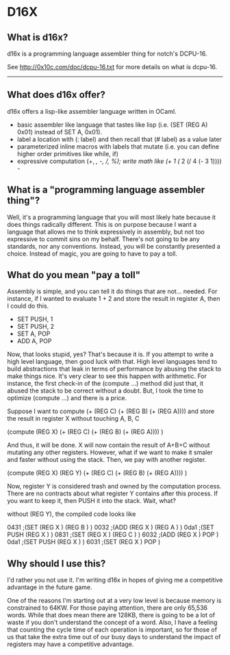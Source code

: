 # D16X #

## What is d16x? ##

d16x is a programming language assembler thing for notch's DCPU-16.

See
   http://0x10c.com/doc/dcpu-16.txt
for more details on what is dcpu-16.

-------------------------------------------------

## What does d16x offer? ##

d16x offers a lisp-like assembler language written in OCaml.

* basic assembler like language that tastes like lisp (i.e. (SET (REG A) 0x01) instead of SET A, 0x01).
* label a location with (: label) and then recall that (# label) as a value later
* parameterized inline macros with labels that mutate (i.e. you can define higher order primitives like while, if)
* expressive computation (+, *, -, /, %); write math like (+ 1 (* 2 (/ 4 (- 3 1))))
                                                                          - 
## What is a "programming language assembler thing"? ##

Well, it's a programming language that you will most likely hate because it does things radically different.
This is on purpose because I want a language that allows me to think expressively in assembly, but not too expressive to commit sins on my behalf. There's not going to be any standards, nor any conventions. Instead, you will be constantly presented a choice. Instead of magic, you are going to have to pay a toll.

## What do you mean "pay a toll" ##

Assembly is simple, and you can tell it do things that are not... needed. For instance, if I wanted to evaluate
1 + 2 and store the result in register A, then I could do this.

* SET PUSH, 1
* SET PUSH, 2
* SET A, POP
* ADD A, POP

Now, that looks stupid, yes? That's because it is. If you attempt to write a high level language, then good luck with that. High level languages tend to build abstractions that leak in terms of performance by abusing the stack to make things nice. It's very clear to see this happen with arithmetic. For instance, the first check-in of the (compute ...) method did just that, it abused the stack to be correct without a doubt. But, I took the time to optimize (compute ...) and there is a price.

Suppose I want to compute (+ (REG C) (+ (REG B) (+ (REG A)))) and store the result in register X without touching A, B, C

(compute (REG X)
   (+ (REG C) (+ (REG B) (+ (REG A))))
)

And thus, it will be done. X will now contain the result of A+B+C without mutating any other registers. However, what if we want to make it smaler and faster without using the stack. Then, we pay with another register.

(compute (REG X) (REG Y)
   (+ (REG C) (+ (REG B) (+ (REG A))))
)

Now, register Y is considered trash and owned by the computation process. 
There are no contracts about what register Y contains after this process.
If you want to keep it, then PUSH it into the stack. Wait, what?

without (REG Y), the compiled code looks like

   0431                ;(SET (REG X ) (REG B ) ) 
   0032                ;(ADD (REG X ) (REG A ) ) 
   0da1                ;(SET PUSH (REG X ) ) 
   0831                ;(SET (REG X ) (REG C ) ) 
   6032                ;(ADD (REG X ) POP ) 
   0da1                ;(SET PUSH (REG X ) ) 
   6031                ;(SET (REG X ) POP ) 


## Why should I use this? ##

I'd rather you not use it. I'm writing d16x in hopes of giving me a competitive advantage in the future game. 

One of the reasons I'm starting out at a very low level is because memory is constrained to 64KW. For those paying attention, there are only 65,536 words. While that does mean there are 128KB, there is going to be a lot of waste if you don't understand the concept of a word. Also, I have a feeling that counting the cycle time of each operation is important, so for those of us that take the extra time out of our busy days to understand the impact of registers may have a competitive advantage.
